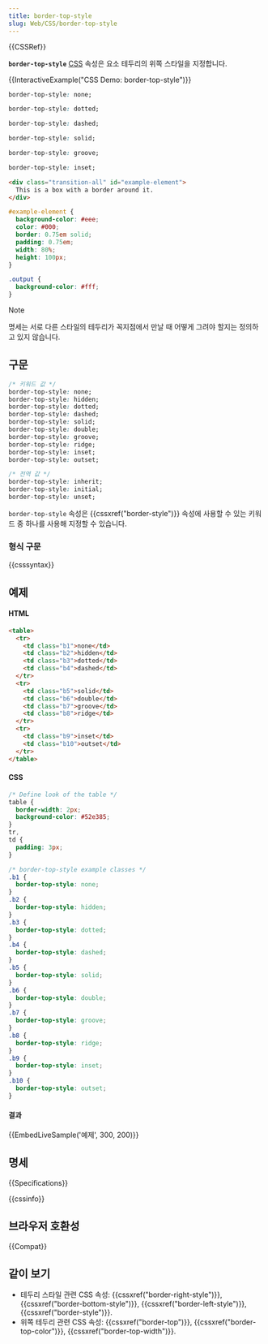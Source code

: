 ```yaml
---
title: border-top-style
slug: Web/CSS/border-top-style
---
```


{{CSSRef}}

**`border-top-style`** [CSS](/ko/docs/Web/CSS) 속성은 요소 테두리의 위쪽 스타일을 지정합니다.

{{InteractiveExample("CSS Demo: border-top-style")}}

```css interactive-example-choice
border-top-style: none;
```

```css interactive-example-choice
border-top-style: dotted;
```

```css interactive-example-choice
border-top-style: dashed;
```

```css interactive-example-choice
border-top-style: solid;
```

```css interactive-example-choice
border-top-style: groove;
```

```css interactive-example-choice
border-top-style: inset;
```

```html interactive-example
<div class="transition-all" id="example-element">
  This is a box with a border around it.
</div>
```

```css interactive-example
#example-element {
  background-color: #eee;
  color: #000;
  border: 0.75em solid;
  padding: 0.75em;
  width: 80%;
  height: 100px;
}

.output {
  background-color: #fff;
}
```

> [!NOTE]
> 명세는 서로 다른 스타일의 테두리가 꼭지점에서 만날 때 어떻게 그려야 할지는 정의하고 있지 않습니다.

## 구문

```css
/* 키워드 값 */
border-top-style: none;
border-top-style: hidden;
border-top-style: dotted;
border-top-style: dashed;
border-top-style: solid;
border-top-style: double;
border-top-style: groove;
border-top-style: ridge;
border-top-style: inset;
border-top-style: outset;

/* 전역 값 */
border-top-style: inherit;
border-top-style: initial;
border-top-style: unset;
```

`border-top-style` 속성은 {{cssxref("border-style")}} 속성에 사용할 수 있는 키워드 중 하나를 사용해 지정할 수 있습니다.

### 형식 구문

{{csssyntax}}

## 예제

#### HTML

```html
<table>
  <tr>
    <td class="b1">none</td>
    <td class="b2">hidden</td>
    <td class="b3">dotted</td>
    <td class="b4">dashed</td>
  </tr>
  <tr>
    <td class="b5">solid</td>
    <td class="b6">double</td>
    <td class="b7">groove</td>
    <td class="b8">ridge</td>
  </tr>
  <tr>
    <td class="b9">inset</td>
    <td class="b10">outset</td>
  </tr>
</table>
```

#### CSS

```css
/* Define look of the table */
table {
  border-width: 2px;
  background-color: #52e385;
}
tr,
td {
  padding: 3px;
}

/* border-top-style example classes */
.b1 {
  border-top-style: none;
}
.b2 {
  border-top-style: hidden;
}
.b3 {
  border-top-style: dotted;
}
.b4 {
  border-top-style: dashed;
}
.b5 {
  border-top-style: solid;
}
.b6 {
  border-top-style: double;
}
.b7 {
  border-top-style: groove;
}
.b8 {
  border-top-style: ridge;
}
.b9 {
  border-top-style: inset;
}
.b10 {
  border-top-style: outset;
}
```

#### 결과

{{EmbedLiveSample('예제', 300, 200)}}

## 명세

{{Specifications}}

{{cssinfo}}

## 브라우저 호환성

{{Compat}}

## 같이 보기

- 테두리 스타일 관련 CSS 속성: {{cssxref("border-right-style")}}, {{cssxref("border-bottom-style")}}, {{cssxref("border-left-style")}}, {{cssxref("border-style")}}.
- 위쪽 테두리 관련 CSS 속성: {{cssxref("border-top")}}, {{cssxref("border-top-color")}}, {{cssxref("border-top-width")}}.
